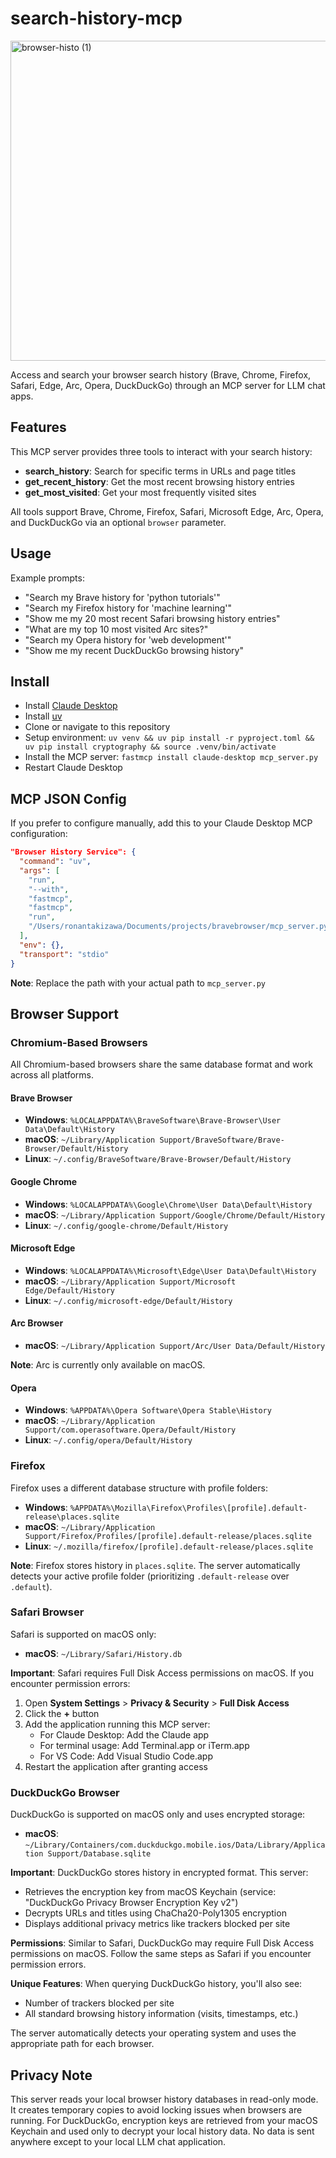 # search-history-mcp

<img width="1024" height="512" alt="browser-histo (1)" src="https://github.com/user-attachments/assets/0556dcdd-63f1-4b79-83f9-0eeb71d25852" />


Access and search your browser search history (Brave, Chrome, Firefox, Safari, Edge, Arc, Opera, DuckDuckGo) through an MCP server for LLM chat apps.

## Features

This MCP server provides three tools to interact with your search history:

- **search_history**: Search for specific terms in URLs and page titles
- **get_recent_history**: Get the most recent browsing history entries
- **get_most_visited**: Get your most frequently visited sites

All tools support Brave, Chrome, Firefox, Safari, Microsoft Edge, Arc, Opera, and DuckDuckGo via an optional `browser` parameter.

## Usage

Example prompts:
- "Search my Brave history for 'python tutorials'"
- "Search my Firefox history for 'machine learning'"
- "Show me my 20 most recent Safari browsing history entries"
- "What are my top 10 most visited Arc sites?"
- "Search my Opera history for 'web development'"
- "Show me my recent DuckDuckGo browsing history"

## Install

- Install [Claude Desktop](https://claude.ai/download)
- Install [uv](https://docs.astral.sh/uv/getting-started/installation/)
- Clone or navigate to this repository
- Setup environment: `uv venv && uv pip install -r pyproject.toml && uv pip install cryptography && source .venv/bin/activate`
- Install the MCP server: `fastmcp install claude-desktop mcp_server.py`
- Restart Claude Desktop

## MCP JSON Config

If you prefer to configure manually, add this to your Claude Desktop MCP configuration:

```json
"Browser History Service": {
  "command": "uv",
  "args": [
    "run",
    "--with",
    "fastmcp",
    "fastmcp",
    "run",
    "/Users/ronantakizawa/Documents/projects/bravebrowser/mcp_server.py"
  ],
  "env": {},
  "transport": "stdio"
}
```

**Note**: Replace the path with your actual path to `mcp_server.py`

## Browser Support

### Chromium-Based Browsers

All Chromium-based browsers share the same database format and work across all platforms.

#### Brave Browser
- **Windows**: `%LOCALAPPDATA%\BraveSoftware\Brave-Browser\User Data\Default\History`
- **macOS**: `~/Library/Application Support/BraveSoftware/Brave-Browser/Default/History`
- **Linux**: `~/.config/BraveSoftware/Brave-Browser/Default/History`

#### Google Chrome
- **Windows**: `%LOCALAPPDATA%\Google\Chrome\User Data\Default\History`
- **macOS**: `~/Library/Application Support/Google/Chrome/Default/History`
- **Linux**: `~/.config/google-chrome/Default/History`

#### Microsoft Edge
- **Windows**: `%LOCALAPPDATA%\Microsoft\Edge\User Data\Default\History`
- **macOS**: `~/Library/Application Support/Microsoft Edge/Default/History`
- **Linux**: `~/.config/microsoft-edge/Default/History`

#### Arc Browser
- **macOS**: `~/Library/Application Support/Arc/User Data/Default/History`

**Note**: Arc is currently only available on macOS.

#### Opera
- **Windows**: `%APPDATA%\Opera Software\Opera Stable\History`
- **macOS**: `~/Library/Application Support/com.operasoftware.Opera/Default/History`
- **Linux**: `~/.config/opera/Default/History`

### Firefox

Firefox uses a different database structure with profile folders:

- **Windows**: `%APPDATA%\Mozilla\Firefox\Profiles\[profile].default-release\places.sqlite`
- **macOS**: `~/Library/Application Support/Firefox/Profiles/[profile].default-release/places.sqlite`
- **Linux**: `~/.mozilla/firefox/[profile].default-release/places.sqlite`

**Note**: Firefox stores history in `places.sqlite`. The server automatically detects your active profile folder (prioritizing `.default-release` over `.default`).

### Safari Browser

Safari is supported on macOS only:
- **macOS**: `~/Library/Safari/History.db`

**Important**: Safari requires Full Disk Access permissions on macOS. If you encounter permission errors:

1. Open **System Settings** > **Privacy & Security** > **Full Disk Access**
2. Click the **+** button
3. Add the application running this MCP server:
   - For Claude Desktop: Add the Claude app
   - For terminal usage: Add Terminal.app or iTerm.app
   - For VS Code: Add Visual Studio Code.app
4. Restart the application after granting access

### DuckDuckGo Browser

DuckDuckGo is supported on macOS only and uses encrypted storage:
- **macOS**: `~/Library/Containers/com.duckduckgo.mobile.ios/Data/Library/Application Support/Database.sqlite`

**Important**: DuckDuckGo stores history in encrypted format. This server:
- Retrieves the encryption key from macOS Keychain (service: "DuckDuckGo Privacy Browser Encryption Key v2")
- Decrypts URLs and titles using ChaCha20-Poly1305 encryption
- Displays additional privacy metrics like trackers blocked per site

**Permissions**: Similar to Safari, DuckDuckGo may require Full Disk Access permissions on macOS. Follow the same steps as Safari if you encounter permission errors.

**Unique Features**: When querying DuckDuckGo history, you'll also see:
- Number of trackers blocked per site
- All standard browsing history information (visits, timestamps, etc.)

The server automatically detects your operating system and uses the appropriate path for each browser.

## Privacy Note

This server reads your local browser history databases in read-only mode. It creates temporary copies to avoid locking issues when browsers are running. For DuckDuckGo, encryption keys are retrieved from your macOS Keychain and used only to decrypt your local history data. No data is sent anywhere except to your local LLM chat application.
